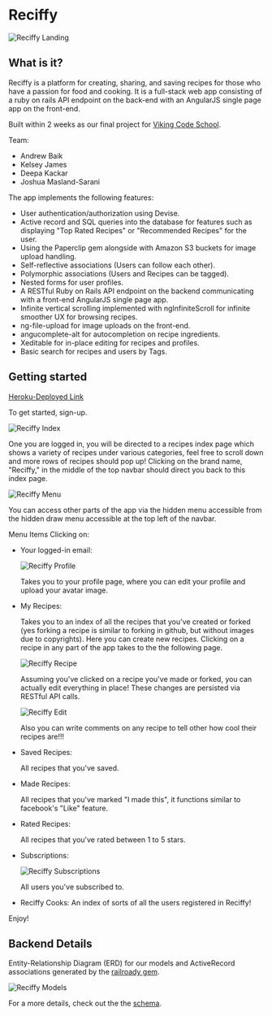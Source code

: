 Reciffy
=======

![Reciffy Landing](https://github.com/strychemi/reciffy/raw/master/screenshots/home.png)

What is it?
-----------

Reciffy is a platform for creating, sharing, and saving recipes for those who have a passion for food and cooking. It is a full-stack web app consisting of a ruby on rails API endpoint on the back-end with an AngularJS single page app on the front-end.

Built within 2 weeks as our final project for [Viking Code School](http://www.vikingcodeschool.com/).

Team:
* Andrew Baik
* Kelsey James
* Deepa Kackar
* Joshua Masland-Sarani

The app implements the following features:

* User authentication/authorization using Devise.
* Active record and SQL queries into the database for features such as displaying "Top Rated Recipes" or "Recommended Recipes" for the user.
* Using the Paperclip gem alongside with Amazon S3 buckets for image upload handling.
* Self-reflective associations (Users can follow each other).
* Polymorphic associations (Users and Recipes can be tagged).
* Nested forms for user profiles.
* A RESTful Ruby on Rails API endpoint on the backend communicating with a front-end AngularJS single page app.
* Infinite vertical scrolling implemented with ngInfiniteScroll for infinite smoother UX for browsing recipes.
* ng-file-upload for image uploads on the front-end.
* angucomplete-alt for autocompletion on recipe ingredients.
* Xeditable for in-place editing for recipes and profiles.
* Basic search for recipes and users by Tags.

Getting started
---------------
[Heroku-Deployed Link](http://reciffy.herokuapp.com/)

To get started, sign-up.

![Reciffy Index](https://github.com/strychemi/reciffy/raw/master/screenshots/index.png)

One you are logged in, you will be directed to a recipes index page which shows a variety of recipes under various categories, feel free to scroll down and more rows of recipes should pop up! Clicking on the brand name, "Reciffy," in the middle of the top navbar should direct you back to this index page.

![Reciffy Menu](https://github.com/strychemi/reciffy/raw/master/screenshots/menu.png)

You can access other parts of the app via the hidden menu accessible from the hidden draw menu accessible at the top left of the navbar.

Menu Items
Clicking on:
* Your logged-in email:

  ![Reciffy Profile](https://github.com/strychemi/reciffy/raw/master/screenshots/profile.png)

  Takes you to your profile page, where you can edit your profile and upload your avatar image.

* My Recipes:

  Takes you to an index of all the recipes that you've created or forked (yes forking a recipe is similar to forking in github, but without images due to copyrights). Here you can create new recipes. Clicking on a recipe in any part of the app takes to the the following page.

  ![Reciffy Recipe](https://github.com/strychemi/reciffy/raw/master/screenshots/recipe.png)

  Assuming you've clicked on a recipe you've made or forked, you can actually edit everything in place! These changes are persisted via RESTful API calls.

  ![Reciffy Edit](https://github.com/strychemi/reciffy/raw/master/screenshots/xeditable.png)

  Also you can write comments on any recipe to tell other how cool their recipes are!!!

* Saved Recipes:

  All recipes that you've saved.

* Made Recipes:

  All recipes that you've marked "I made this", it functions similar to facebook's "Like" feature.

* Rated Recipes:

  All recipes that you've rated between 1 to 5 stars.

* Subscriptions:

  ![Reciffy Subscriptions](https://github.com/strychemi/reciffy/raw/master/screenshots/subscription.png)

  All users you've subscribed to.


* Reciffy Cooks:
  An index of sorts of all the users registered in Reciffy!


Enjoy!

Backend Details
---------------
Entity-Relationship Diagram (ERD) for our models and ActiveRecord associations generated by the [railroady gem](https://github.com/preston/railroady).

![Reciffy Models](https://github.com/strychemi/reciffy/raw/master/doc/models_brief.png)

For a more details, check out the the [schema](https://github.com/strychemi/reciffy/db/schema.rb).
